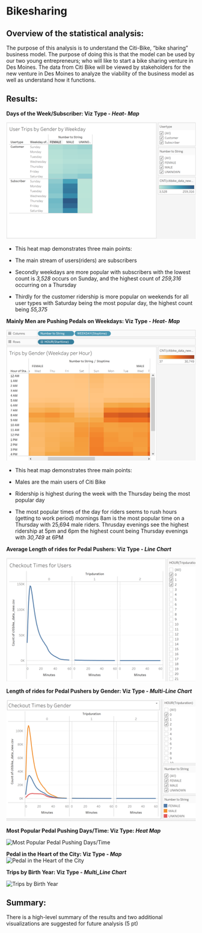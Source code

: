 # Bikesharing

## Overview of the statistical analysis:

The purpose of this analysis is to understand the Citi-Bike, “bike sharing” business model. The purpose of doing this is that the model can be used by our two young entrepreneurs; who will like to start a bike sharing venture in Des Moines. The data from Citi Bike will be viewed by stakeholders for the new venture in Des Moines to analyze the viability of the business model as well as understand how it functions. 

## Results:

**Days of the Week/Subscriber: Viz Type - _Heat- Map_**

![Days of the Week/Subscriber](https://github.com/wallaceportia/Bikesharing/blob/main/Resources/User%20Trips%20by%20Gender%20by%20Weekday.PNG)

* This heat map demonstrates three main points:

* The main stream of users(riders) are subscribers 

* Secondly weekdays are more popular with subscribers with the lowest count is _3,528_ occurs on Sunday, and the highest count of _259,316_ occurring on a Thursday 

* Thirdly for the customer ridership is more popular on weekends for all user types with Saturday being the most popular day, the highest count being _55,375_ 

**Mainly Men are Pushing Pedals on Weekdays: Viz Type - _Heat- Map_**

![Mainly Men are Pushing Pedals on Weekdays!](https://github.com/wallaceportia/Bikesharing/blob/main/Resources/Trips%20by%20Gender(Weekday%20per%20Hour).PNG)

* This heat map demonstrates three main points:

* Males are the main users of Citi Bike

* Ridership is highest during the week with the Thursday being the most popular day

* The most popular times of the day for riders seems to rush hours (getting to work period) mornings 8am is the most popular time on a Thursday with 25,694 male riders. Thrusday evenings see the highest ridership at 5pm and 6pm the highest count being Thursday evenings with _30,749_ at 6PM

**Average Length of rides for Pedal Pushers: Viz Type - _Line Chart_** 

![Average Length of Rides for Pedal Pushers](https://github.com/wallaceportia/Bikesharing/blob/main/Resources/Checkout%20Times%20for%20Users.PNG)

**Length of rides for Pedal Pushers by Gender: Viz Type - _Multi-Line Chart_**

![Length of rides for Pedal Pushers by Gender](https://github.com/wallaceportia/Bikesharing/blob/main/Resources/Checkout%20Times%20by%20Gender.PNG)

**Most Popular Pedal Pushing Days/Time: Viz Type: _Heat Map_**

![Most Popular Pedal Pushing Days/Time]()

**Pedal in the Heart of the City: Viz Type - _Map_**
![Pedal in the Heart of the City]()

**Trips by Birth Year: Viz Type - _Multi_Line Chart_**

![Trips by Birth Year]()

## Summary:

There is a high-level summary of the results and two additional visualizations are suggested for future analysis (5 pt)
